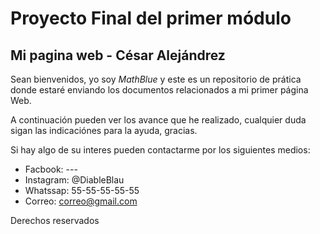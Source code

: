 # Proyecto Final del primer módulo
## Mi pagina web - César Alejándrez

Sean bienvenidos, yo soy *MathBlue* y este es un repositorio de prática donde estaré enviando los documentos relacionados a mi primer página Web.

A continuación pueden ver los avance que he realizado, cualquier duda sigan las indicaciónes 
para la ayuda, gracias.

Si hay algo de su interes pueden contactarme por 
los siguientes medios:

- Facbook: ---
- Instagram: @DiableBlau
- Whatssap: 55-55-55-55-55
- Correo: correo@gmail.com

Derechos reservados
